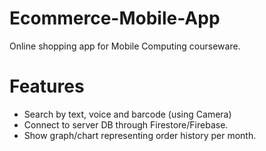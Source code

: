 # Ecommerce-Mobile-App

Online shopping app for Mobile Computing courseware.

# Features
 - Search by text, voice and barcode (using Camera)
 - Connect to server DB through Firestore/Firebase.
 - Show graph/chart representing order history per month. 
